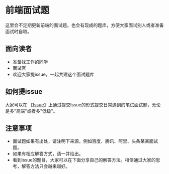 # 前端面试题 
这里会不定期更新前端的面试题，也会有现成的题库，方便大家面试别人或者准备面试时自取。

## 面向读者 
- 准备找工作的同学 
- 面试官
- 欢迎大家提issue，一起共建这个面试题库 

## 如何提issue
大家可以在 【[Issue](https://github.com/regexp-lin/FE-Interview/issues)】上通过提交Issue的形式提交日常遇到的笔试面试题，无论是多"高端"或者多"低级"。

## 注意事项
- 面试题如果有出处，请注明下来源，例如百度、腾讯、阿里、头条某某面试题。 
- 如果有相应解答方式，请一并给出。 
- 看到issue的题目，大家可以在下面分享自己的解答方法。相信通过大家的思考，解答方法只会越来越好。 
